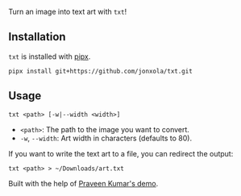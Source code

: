 Turn an image into text art with `txt`!

## Installation
`txt` is installed with [pipx][2].

```
pipx install git+https://github.com/jonxola/txt.git
```

## Usage
```
txt <path> [-w|--width <width>]
```
* `<path>`: The path to the image you want to convert.
* `-w`, `--width`: Art width in characters (defaults to 80).

If you want to write the text art to a file, you can redirect the output:
```
txt <path> > ~/Downloads/art.txt
``` 

Built with the help of [Praveen Kumar's demo][1].

[1]: https://www.hackerearth.com/practice/notes/beautiful-python-a-simple-ascii-art-generator-from-images/
[2]: https://pipxproject.github.io/pipx/